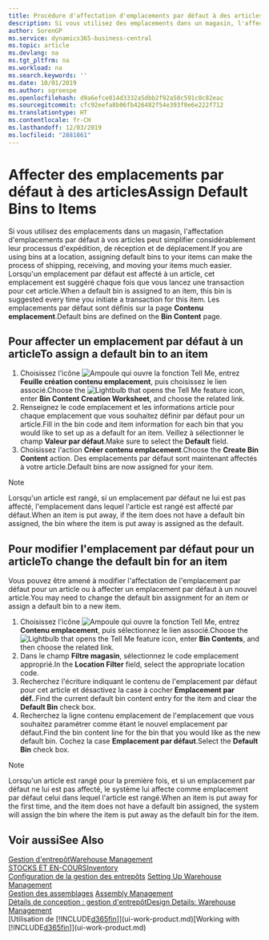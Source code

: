 ```yaml
---
title: Procédure d'affectation d'emplacements par défaut à des articles | Microsoft Docs
description: Si vous utilisez des emplacements dans un magasin, l'affectation d'emplacements par défaut à vos articles peut simplifier considérablement leur processus d'expédition, de réception et de déplacement. Lorsqu'un emplacement par défaut est affecté à un article, cet emplacement est suggéré chaque fois que vous lancez une transaction pour cet article.
author: SorenGP
ms.service: dynamics365-business-central
ms.topic: article
ms.devlang: na
ms.tgt_pltfrm: na
ms.workload: na
ms.search.keywords: ''
ms.date: 10/01/2019
ms.author: sgroespe
ms.openlocfilehash: d9a6efce014d3332a5dbb2f92a50c591c0c82eac
ms.sourcegitcommit: cfc92eefa8b06fb426482f54e393f0e6e222f712
ms.translationtype: HT
ms.contentlocale: fr-CH
ms.lasthandoff: 12/03/2019
ms.locfileid: "2881861"
---
```

# <a name="assign-default-bins-to-items"></a><span data-ttu-id="3f03c-104">Affecter des emplacements par défaut à des articles</span><span class="sxs-lookup"><span data-stu-id="3f03c-104">Assign Default Bins to Items</span></span>
<span data-ttu-id="3f03c-105">Si vous utilisez des emplacements dans un magasin, l'affectation d'emplacements par défaut à vos articles peut simplifier considérablement leur processus d'expédition, de réception et de déplacement.</span><span class="sxs-lookup"><span data-stu-id="3f03c-105">If you are using bins at a location, assigning default bins to your items can make the process of shipping, receiving, and moving your items much easier.</span></span> <span data-ttu-id="3f03c-106">Lorsqu'un emplacement par défaut est affecté à un article, cet emplacement est suggéré chaque fois que vous lancez une transaction pour cet article.</span><span class="sxs-lookup"><span data-stu-id="3f03c-106">When a default bin is assigned to an item, this bin is suggested every time you initiate a transaction for this item.</span></span> <span data-ttu-id="3f03c-107">Les emplacements par défaut sont définis sur la page **Contenu emplacement**.</span><span class="sxs-lookup"><span data-stu-id="3f03c-107">Default bins are defined on the **Bin Content** page.</span></span>  

## <a name="to-assign-a-default-bin-to-an-item"></a><span data-ttu-id="3f03c-108">Pour affecter un emplacement par défaut à un article</span><span class="sxs-lookup"><span data-stu-id="3f03c-108">To assign a default bin to an item</span></span>
1.  <span data-ttu-id="3f03c-109">Choisissez l'icône ![Ampoule qui ouvre la fonction Tell Me](media/ui-search/search_small.png "Dites-moi ce que vous voulez faire"), entrez **Feuille création contenu emplacement**, puis choisissez le lien associé.</span><span class="sxs-lookup"><span data-stu-id="3f03c-109">Choose the ![Lightbulb that opens the Tell Me feature](media/ui-search/search_small.png "Tell me what you want to do") icon, enter **Bin Content Creation Worksheet**, and choose the related link.</span></span>  
2.  <span data-ttu-id="3f03c-110">Renseignez le code emplacement et les informations article pour chaque emplacement que vous souhaitez définir par défaut pour un article.</span><span class="sxs-lookup"><span data-stu-id="3f03c-110">Fill in the bin code and item information for each bin that you would like to set up as a default for an item.</span></span> <span data-ttu-id="3f03c-111">Veillez à sélectionner le champ **Valeur par défaut**.</span><span class="sxs-lookup"><span data-stu-id="3f03c-111">Make sure to select the **Default** field.</span></span>  
3.  <span data-ttu-id="3f03c-112">Choisissez l'action **Créer contenu emplacement**.</span><span class="sxs-lookup"><span data-stu-id="3f03c-112">Choose the **Create Bin Content** action.</span></span> <span data-ttu-id="3f03c-113">Des emplacements par défaut sont maintenant affectés à votre article.</span><span class="sxs-lookup"><span data-stu-id="3f03c-113">Default bins are now assigned for your item.</span></span>  

> [!NOTE]  
>  <span data-ttu-id="3f03c-114">Lorsqu'un article est rangé, si un emplacement par défaut ne lui est pas affecté, l'emplacement dans lequel l'article est rangé est affecté par défaut.</span><span class="sxs-lookup"><span data-stu-id="3f03c-114">When an item is put away, if the item does not have a default bin assigned, the bin where the item is put away is assigned as the default.</span></span>  

## <a name="to-change-the-default-bin-for-an-item"></a><span data-ttu-id="3f03c-115">Pour modifier l'emplacement par défaut pour un article</span><span class="sxs-lookup"><span data-stu-id="3f03c-115">To change the default bin for an item</span></span>  
<span data-ttu-id="3f03c-116">Vous pouvez être amené à modifier l'affectation de l'emplacement par défaut pour un article ou à affecter un emplacement par défaut à un nouvel article.</span><span class="sxs-lookup"><span data-stu-id="3f03c-116">You may need to change the default bin assignment for an item or assign a default bin to a new item.</span></span>    
1.  <span data-ttu-id="3f03c-117">Choisissez l'icône ![Ampoule qui ouvre la fonction Tell Me](media/ui-search/search_small.png "Dites-moi ce que vous voulez faire"), entrez **Contenu emplacement**, puis sélectionnez le lien associé.</span><span class="sxs-lookup"><span data-stu-id="3f03c-117">Choose the ![Lightbulb that opens the Tell Me feature](media/ui-search/search_small.png "Tell me what you want to do") icon, enter **Bin Contents**, and then choose the related link.</span></span>  
2.  <span data-ttu-id="3f03c-118">Dans le champ **Filtre magasin**, sélectionnez le code emplacement approprié.</span><span class="sxs-lookup"><span data-stu-id="3f03c-118">In the **Location Filter** field, select the appropriate location code.</span></span>  
3.  <span data-ttu-id="3f03c-119">Recherchez l'écriture indiquant le contenu de l'emplacement par défaut pour cet article et désactivez la case à cocher **Emplacement par déf.**.</span><span class="sxs-lookup"><span data-stu-id="3f03c-119">Find the current default bin content entry for the item and clear the **Default Bin** check box.</span></span>  
4.  <span data-ttu-id="3f03c-120">Recherchez la ligne contenu emplacement de l'emplacement que vous souhaitez paramétrer comme étant le nouvel emplacement par défaut.</span><span class="sxs-lookup"><span data-stu-id="3f03c-120">Find the bin content line for the bin that you would like as the new default bin.</span></span> <span data-ttu-id="3f03c-121">Cochez la case **Emplacement par défaut**.</span><span class="sxs-lookup"><span data-stu-id="3f03c-121">Select the **Default Bin** check box.</span></span>  

> [!NOTE]  
>  <span data-ttu-id="3f03c-122">Lorsqu'un article est rangé pour la première fois, et si un emplacement par défaut ne lui est pas affecté, le système lui affecte comme emplacement par défaut celui dans lequel l'article est rangé.</span><span class="sxs-lookup"><span data-stu-id="3f03c-122">When an item is put away for the first time, and the item does not have a default bin assigned, the system will assign the bin where the item is put away as the default bin for the item.</span></span>  

## <a name="see-also"></a><span data-ttu-id="3f03c-123">Voir aussi</span><span class="sxs-lookup"><span data-stu-id="3f03c-123">See Also</span></span>  
[<span data-ttu-id="3f03c-124">Gestion d'entrepôt</span><span class="sxs-lookup"><span data-stu-id="3f03c-124">Warehouse Management</span></span>](warehouse-manage-warehouse.md)  
[<span data-ttu-id="3f03c-125">STOCKS ET EN-COURS</span><span class="sxs-lookup"><span data-stu-id="3f03c-125">Inventory</span></span>](inventory-manage-inventory.md)  
<span data-ttu-id="3f03c-126">[Configuration de la gestion des entrepôts](warehouse-setup-warehouse.md)   </span><span class="sxs-lookup"><span data-stu-id="3f03c-126">[Setting Up Warehouse Management](warehouse-setup-warehouse.md)   </span></span>  
<span data-ttu-id="3f03c-127">[Gestion des assemblages](assembly-assemble-items.md)  </span><span class="sxs-lookup"><span data-stu-id="3f03c-127">[Assembly Management](assembly-assemble-items.md)  </span></span>  
[<span data-ttu-id="3f03c-128">Détails de conception : gestion d'entrepôt</span><span class="sxs-lookup"><span data-stu-id="3f03c-128">Design Details: Warehouse Management</span></span>](design-details-warehouse-management.md)  
<span data-ttu-id="3f03c-129">[Utilisation de [!INCLUDE[d365fin](includes/d365fin_md.md)]](ui-work-product.md)</span><span class="sxs-lookup"><span data-stu-id="3f03c-129">[Working with [!INCLUDE[d365fin](includes/d365fin_md.md)]](ui-work-product.md)</span></span>
